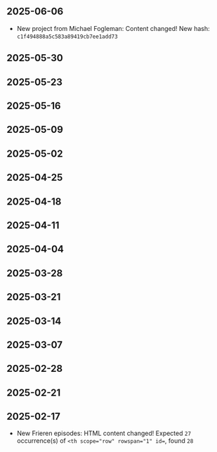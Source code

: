 
## 2025-06-06
- New project from Michael Fogleman: Content changed! New hash: `c1f494888a5c583a89419cb7ee1add73`

## 2025-05-30

## 2025-05-23

## 2025-05-16

## 2025-05-09

## 2025-05-02

## 2025-04-25

## 2025-04-18

## 2025-04-11

## 2025-04-04

## 2025-03-28

## 2025-03-21

## 2025-03-14

## 2025-03-07

## 2025-02-28

## 2025-02-21

## 2025-02-17
- New Frieren episodes: HTML content changed! Expected `27` occurrence(s) of `<th scope="row" rowspan="1" id=`, found `28`
